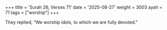+++
title = 'Surah 26, Verses 71'
date = '2025-08-27'
weight = 3003
ayah = 71
tags = ["worship"]
+++

They replied, “We worship idols, to which we are fully devoted.”
